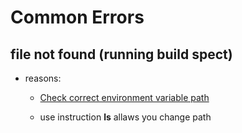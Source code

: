 # Common Errors

## file not found (running build spect)

- reasons:

  - [Check correct environment variable path](https://docs.aws.amazon.com/codebuild/latest/userguide/build-env-ref-env-vars.html)

  - use instruction **ls** allaws you change path
